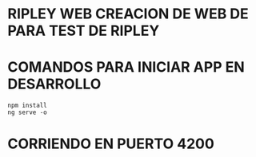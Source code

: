 # RIPLEY WEB CREACION DE WEB DE PARA TEST DE RIPLEY

# COMANDOS PARA INICIAR APP EN DESARROLLO 

```
npm install
ng serve -o
```

# CORRIENDO EN PUERTO 4200

